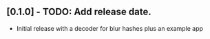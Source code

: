 ## [0.1.0] - TODO: Add release date.

* Initial release with a decoder for blur hashes plus an example app
